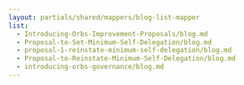 ```yaml
---
layout: partials/shared/mappers/blog-list-mapper
list:
  - Introducing-Orbs-Improvement-Proposals/blog.md
  - Proposal-to-Set-Minimum-Self-Delegation/blog.md
  - proposal-1-reinstate-minimum-self-delegation/blog.md
  - Proposal-to-Reinstate-Minimum-Self-Delegation/blog.md
  - introducing-orbs-governance/blog.md
---
```

